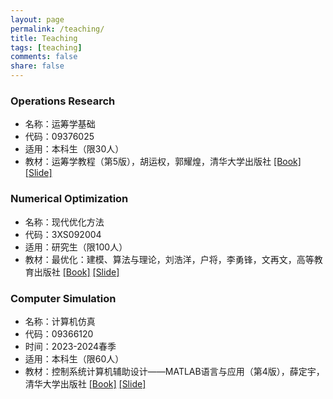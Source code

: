 ```yaml
---
layout: page
permalink: /teaching/
title: Teaching
tags: [teaching]
comments: false
share: false
---
```



### Operations Research
* 名称：运筹学基础<br>
* 代码：09376025 <br>
* 适用：本科生（限30人） <br>
* 教材：运筹学教程（第5版），胡运权，郭耀煌，清华大学出版社 <a href="https://item.jd.com/12931035.html" class="textlink" target="_blank">[Book]</a> <a href="https://github.com/xianchaoxiu/Operations-Research" class="textlink" target="_blank">[Slide]</a> <br>


### Numerical Optimization
* 名称：现代优化方法<br>
* 代码：3XS092004 <br>
* 适用：研究生（限100人） <br>
* 教材：最优化：建模、算法与理论，刘浩洋，户将，李勇锋，文再文，高等教育出版社 <a href="https://item.jd.com/13064530.html" class="textlink" target="_blank">[Book]</a> <a href="http://faculty.bicmr.pku.edu.cn/~wenzw/optbook.html" class="textlink" target="_blank">[Slide]</a> <br>


### Computer Simulation
* 名称：计算机仿真<br>
* 代码：09366120 <br>
* 时间：2023-2024春季<br>
* 适用：本科生（限60人）<br>
* 教材：控制系统计算机辅助设计——MATLAB语言与应用（第4版），薛定宇，清华大学出版社 <a href="https://item.jd.com/13335949.html" class="textlink" target="_blank">[Book]</a> <a href="https://github.com/xianchaoxiu/Computer-Simulation" class="textlink" target="_blank">[Slide]</a> <br>

  
